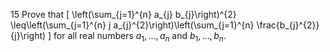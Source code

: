 15 Prove that
\[
\left(\sum_{j=1}^{n} a_{j} b_{j}\right)^{2} \leq\left(\sum_{j=1}^{n} j a_{j}^{2}\right)\left(\sum_{j=1}^{n} \frac{b_{j}^{2}}{j}\right)
\]
for all real numbers $a_{1}, \ldots, a_{n}$ and $b_{1}, \ldots, b_{n}$.
